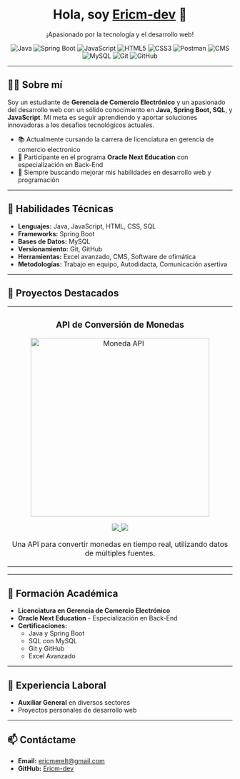 <div align="center">
  <h1>Hola, soy <a href="https://github.com/Ericm-dev">Ericm-dev</a> 👋</h1>
  <p>¡Apasionado por la tecnología y el desarrollo web!</p>
</div>

<p align="center">
  <img src="https://img.shields.io/badge/Java-ED8B00?style=for-the-badge&logo=java&logoColor=white" alt="Java">
  <img src="https://img.shields.io/badge/Spring%20Boot-6DB33F?style=for-the-badge&logo=springboot&logoColor=white" alt="Spring Boot">
  <img src="https://img.shields.io/badge/JavaScript-F7DF1E?style=for-the-badge&logo=javascript&logoColor=black" alt="JavaScript">
  <img src="https://img.shields.io/badge/HTML5-E34F26?style=for-the-badge&logo=html5&logoColor=white" alt="HTML5">
  <img src="https://img.shields.io/badge/CSS3-1572B6?style=for-the-badge&logo=css3&logoColor=white" alt="CSS3">
  <img src="https://img.shields.io/badge/Postman-FF6C37?style=for-the-badge&logo=postman&logoColor=white" alt="Postman">
  <img src="https://img.shields.io/badge/CMS-35495E?style=for-the-badge&logo=cms&logoColor=white" alt="CMS">
  <img src="https://img.shields.io/badge/MySQL-4479A1?style=for-the-badge&logo=mysql&logoColor=white" alt="MySQL">
  <img src="https://img.shields.io/badge/Git-F05032?style=for-the-badge&logo=git&logoColor=white" alt="Git">
  <img src="https://img.shields.io/badge/GitHub-181717?style=for-the-badge&logo=github&logoColor=white" alt="GitHub">
</p>

---

## 👨‍💻 Sobre mí

Soy un estudiante de **Gerencia de Comercio Electrónico** y un apasionado del desarrollo web con un sólido conocimiento en **Java, Spring Boot, SQL**, y **JavaScript**. Mi meta es seguir aprendiendo y aportar soluciones innovadoras a los desafíos tecnológicos actuales.

- 📚 Actualmente cursando la carrera de licenciatura en gerencia de comercio electronico
- 🌟 Participante en el programa **Oracle Next Education** con especialización en Back-End
- 🚀 Siempre buscando mejorar mis habilidades en desarrollo web y programación

---

## 🔧 Habilidades Técnicas

- **Lenguajes:** Java, JavaScript, HTML, CSS, SQL
- **Frameworks:** Spring Boot
- **Bases de Datos:** MySQL
- **Versionamiento:** Git, GitHub
- **Herramientas:** Excel avanzado, CMS, Software de ofimática
- **Metodologías:** Trabajo en equipo, Autodidacta, Comunicación asertiva

---

## 🌟 Proyectos Destacados

<table>
  <tr>
    <td width="50%">
      <h3 align="center">API de Conversión de Monedas</h3>
      <div align="center">
        <a href="https://github.com/Ericm-dev/moneda-api" target="_blank"><img src="" width="400" alt="Moneda API"></a>
        <p>
          <a href="https://github.com/Ericm-dev/moneda-api" target="_blank">
            <img src="https://img.shields.io/badge/Java-SpringBoot-brightgreen">
          </a>
          <a href="https://github.com/Ericm-dev/moneda-api" target="_blank">
            <img src="https://img.shields.io/badge/SQL-MySQL-orange">
          </a>
        </p>
        <p>Una API para convertir monedas en tiempo real, utilizando datos de múltiples fuentes.</p>
      </div>                                                                              
    </td>
  </tr>
</table>

---

## 🚀 Formación Académica

- **Licenciatura en Gerencia de Comercio Electrónico**
- **Oracle Next Education** - Especialización en Back-End
- **Certificaciones:**
  - Java y Spring Boot
  - SQL con MySQL
  - Git y GitHub
  - Excel Avanzado

---

## 💼 Experiencia Laboral

- **Auxiliar General** en diversos sectores
- Proyectos personales de desarrollo web

---

## 📫 Contáctame

- **Email:** [ericmerelt@gmail.com](mailto:ericmerelt@gmail.com)
- **GitHub:** [Ericm-dev](https://github.com/Ericm-dev)

<!--<div align="center">
  <img src="https://visitor-badge.glitch.me/badge?page_id=Ericm-dev" alt="Visitas del perfil">
</div> -->
